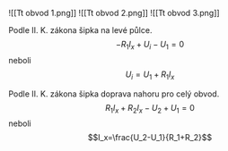 ![[Tt obvod 1.png]]
![[Tt obvod 2.png]]
![[Tt obvod 3.png]]

Podle II. K. zákona šipka na levé půlce.
$$-R_1I_x+U_i-U_1=0$$
neboli
$$U_i=U_1+R_1I_x$$

Podle II. K. zákona šipka doprava nahoru pro celý obvod.
$$R_1I_x+R_2I_x-U_2+U_1=0$$
neboli
$$I_x=\frac{U_2-U_1}{R_1+R_2}$$

